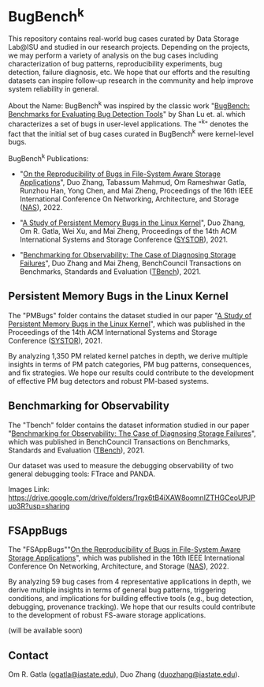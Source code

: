 # BugBench<sup>k</sup> 

This repository contains real-world bug cases curated by Data Storage Lab@ISU and studied in our research projects. Depending on the projects, we may perform a variety of analysis on the bug cases including characterization of bug patterns, reproducibility experiments, bug detection, failure diagnosis, etc. We hope that our efforts and the resulting datasets can inspire follow-up research in the community and help improve system reliability in general.

About the Name: BugBench<sup>k</sup>  was inspired by the classic work "[BugBench: Benchmarks for Evaluating Bug Detection Tools](http://opera.ucsd.edu/paper/63-lu.pdf)" by Shan Lu et. al. which characterizes a set of bugs in user-level applications. The "<sup>k</sup>" denotes the fact that the initial set of bug cases curated in BugBench<sup>k</sup> were kernel-level bugs.  

BugBench<sup>k</sup> Publications:

- "[On the Reproducibility of Bugs in File-System Aware Storage Applications](https://ieeexplore.ieee.org/document/9925445)", 
Duo Zhang, Tabassum Mahmud, Om Rameshwar Gatla, Runzhou Han, Yong Chen, and Mai Zheng,
Proceedings of the 16th IEEE International Conference On Networking, Architecture, and Storage ([NAS](http://www.nas-conference.org/NAS-2022/)), 2022.

- "[A Study of Persistent Memory Bugs in the Linux Kernel](https://dl.acm.org/doi/pdf/10.1145/3456727.3463783)",
Duo Zhang, Om R. Gatla, Wei Xu, and Mai Zheng,
Proceedings of the 14th ACM International Systems and Storage Conference ([SYSTOR](https://www.systor.org/2021/index.html)), 2021.

- "[Benchmarking for Observability: The Case of Diagnosing Storage Failures](https://www.sciencedirect.com/science/article/pii/S2772485921000065)", 
Duo Zhang and Mai Zheng,
BenchCouncil Transactions on Benchmarks, Standards and Evaluation ([TBench](https://www.benchcouncil.org/index.html)), 2021.

## Persistent Memory Bugs in the Linux Kernel ##

The "PMBugs" folder contains the dataset studied in our paper "[A Study of Persistent Memory Bugs in the Linux Kernel](https://dl.acm.org/doi/pdf/10.1145/3456727.3463783)", which was published in the Proceedings of the 14th ACM International Systems and Storage Conference ([SYSTOR](https://www.systor.org/2021/index.html)), 2021.

By analyzing 1,350 PM related kernel patches in depth, we derive multiple insights in terms of PM patch categories, PM bug patterns, consequences, and fix
strategies. We hope our results could contribute to the development of effective PM bug detectors and robust PM-based systems.

## Benchmarking for Observability ##

The "Tbench" folder contains the dataset information studied in our paper "[Benchmarking for Observability: The Case of Diagnosing Storage Failures](https://www.ece.iastate.edu/~mai/docs/papers/2021TBench-Debug.pdf)", which was published in BenchCouncil Transactions on Benchmarks, Standards and Evaluation ([TBench](https://www.benchcouncil.org/index.html)), 2021.

Our dataset was used to measure the debugging observability of two general debugging tools: FTrace and PANDA.

Images Link: https://drive.google.com/drive/folders/1rgx6tB4iXAW8oomnIZTHGCeoUPJPup3R?usp=sharing

## FSAppBugs ##
The "FSAppBugs""[On the Reproducibility of Bugs in File-System Aware Storage Applications](https://ieeexplore.ieee.org/document/9925445)", which was published in the 16th IEEE International Conference On Networking, Architecture, and Storage ([NAS](http://www.nas-conference.org/NAS-2022/)), 2022.

By analyzing 59 bug cases from 4 representative applications in depth, we derive multiple insights in terms of general bug patterns, triggering
conditions, and implications for building effective tools (e.g., bug detection, debugging, provenance tracking). We hope that our results could contribute to the development of robust FS-aware storage applications.

(will be available soon)

## Contact ##
Om R. Gatla (ogatla@iastate.edu), 
Duo Zhang (duozhang@iastate.edu).


